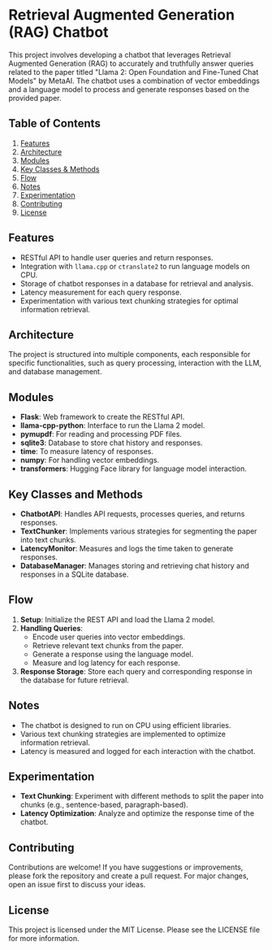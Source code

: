 # Retrieval Augmented Generation (RAG) Chatbot

This project involves developing a chatbot that leverages Retrieval Augmented Generation (RAG) to accurately and truthfully answer queries related to the paper titled "Llama 2: Open Foundation and Fine-Tuned Chat Models" by MetaAI. The chatbot uses a combination of vector embeddings and a language model to process and generate responses based on the provided paper.

## Table of Contents

1. [Features](#features)
2. [Architecture](#architecture)
3. [Modules](#modules)
4. [Key Classes & Methods](#key-classes-and-methods)
5. [Flow](#flow)
6. [Notes](#notes)
7. [Experimentation](#experimentation)
8. [Contributing](#contributing)
9. [License](#license)

## Features

- RESTful API to handle user queries and return responses.
- Integration with `llama.cpp` or `ctranslate2` to run language models on CPU.
- Storage of chatbot responses in a database for retrieval and analysis.
- Latency measurement for each query response.
- Experimentation with various text chunking strategies for optimal information retrieval.

## Architecture

The project is structured into multiple components, each responsible for specific functionalities, such as query processing, interaction with the LLM, and database management.

## Modules

- **Flask**: Web framework to create the RESTful API.
- **llama-cpp-python**: Interface to run the Llama 2 model.
- **pymupdf**: For reading and processing PDF files.
- **sqlite3**: Database to store chat history and responses.
- **time**: To measure latency of responses.
- **numpy**: For handling vector embeddings.
- **transformers**: Hugging Face library for language model interaction.

## Key Classes and Methods

- **ChatbotAPI**: Handles API requests, processes queries, and returns responses.
- **TextChunker**: Implements various strategies for segmenting the paper into text chunks.
- **LatencyMonitor**: Measures and logs the time taken to generate responses.
- **DatabaseManager**: Manages storing and retrieving chat history and responses in a SQLite database.

## Flow

1. **Setup**: Initialize the REST API and load the Llama 2 model.
2. **Handling Queries**: 
   - Encode user queries into vector embeddings.
   - Retrieve relevant text chunks from the paper.
   - Generate a response using the language model.
   - Measure and log latency for each response.
3. **Response Storage**: Store each query and corresponding response in the database for future retrieval.

## Notes

- The chatbot is designed to run on CPU using efficient libraries.
- Various text chunking strategies are implemented to optimize information retrieval.
- Latency is measured and logged for each interaction with the chatbot.

## Experimentation

- **Text Chunking**: Experiment with different methods to split the paper into chunks (e.g., sentence-based, paragraph-based).
- **Latency Optimization**: Analyze and optimize the response time of the chatbot.

## Contributing

Contributions are welcome! If you have suggestions or improvements, please fork the repository and create a pull request. For major changes, open an issue first to discuss your ideas.

## License

This project is licensed under the MIT License. Please see the LICENSE file for more information.